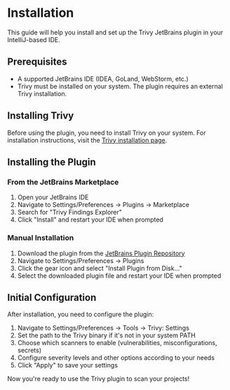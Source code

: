 # Installation

This guide will help you install and set up the Trivy JetBrains plugin in your IntelliJ-based IDE.

## Prerequisites

- A supported JetBrains IDE (IDEA, GoLand, WebStorm, etc.)
- Trivy must be installed on your system. The plugin requires an external Trivy installation.

## Installing Trivy

Before using the plugin, you need to install Trivy on your system. For installation instructions, visit the [Trivy installation page](https://trivy.dev/latest/getting-started/installation/).

## Installing the Plugin

### From the JetBrains Marketplace

1. Open your JetBrains IDE
2. Navigate to Settings/Preferences → Plugins → Marketplace
3. Search for "Trivy Findings Explorer"
4. Click "Install" and restart your IDE when prompted

### Manual Installation

1. Download the plugin from the [JetBrains Plugin Repository](https://plugins.jetbrains.com/plugin/18690-trivy-findings-explorer)
2. Navigate to Settings/Preferences → Plugins
3. Click the gear icon and select "Install Plugin from Disk..."
4. Select the downloaded plugin file and restart your IDE when prompted

## Initial Configuration

After installation, you need to configure the plugin:

1. Navigate to Settings/Preferences → Tools → Trivy: Settings
2. Set the path to the Trivy binary if it's not in your system PATH
3. Choose which scanners to enable (vulnerabilities, misconfigurations, secrets)
4. Configure severity levels and other options according to your needs
5. Click "Apply" to save your settings

Now you're ready to use the Trivy plugin to scan your projects!
